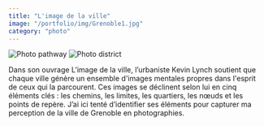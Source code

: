 ```yaml
---
title: "L'image de la ville"
image: "/portfolio/img/Grenoble1.jpg"
category: "photo"
---
```


![Photo pathway](/portfolio/img/Grenoble2.jpg)
![Photo district](/portfolio/img/Grenoble3.jpg)

Dans son ouvrage L’image de la ville, l’urbaniste Kevin Lynch soutient que chaque ville génère un ensemble d'images mentales propres dans l'esprit de ceux qui la parcourent. Ces images se déclinent selon lui en cinq éléments clés : les chemins, les limites, les quartiers, les nœuds et les points de repère. J’ai ici tenté d’identifier ses éléments pour capturer ma perception de la ville de Grenoble en photographies.


